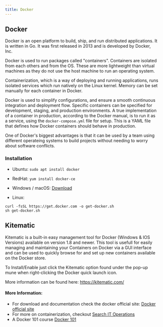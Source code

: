 ```yaml
---
title: Docker
---
```

## Docker

Docker is an open platform to build, ship, and run distributed applications. It is written in Go. It was first released in 2013 and is developed by Docker, Inc.

Docker is used to run packages called "containers". Containers are isolated from each others and from the OS. These are more lightweight than virtual machines as they do not use the host machine to run an operating system.

Containerization, which is a way of deploying and running applications, runs isolated services which run natively on the Linux kernel. Memory can be set manually for each container in Docker.

Docker is used to simplify configurations, and ensure a smooth continuous integration and deployment flow. Specific containers can be specified for development, staging, and production environments. A true implementation of a container in production, according to the Docker manual, is to run it as a service, using the  `docker-compose.yml` file for setup. This is a YAML file that defines how Docker containers should behave in production.

One of Docker's biggest advantages is that it can be used by a team using different operateing systems to build projects without needing to worry about software conflicts.

### Installation

* Ubuntu: `sudo apt install docker`

* RedHat: `yum install docker-ce`

* Windows / macOS: [Download](https://www.docker.com/get-started)

* Linux:

```
curl -fsSL https://get.docker.com -o get-docker.sh
sh get-docker.sh
```

## Kitematic

Kitematic is a built-in easy management tool for Docker (Windows & IOS Versions) available on version 1.8 and newer.
This tool is usefull for easily managing and maintaining your Containers on Docker via a GUI interface and can be used to quickly browse for and set up new containers available on the Docker store.

To Install/Enable just click the Kitematic option found under the pop-up mune when right-clicking the Docker quick launch icon.

More information can be found here: https://kitematic.com/

#### More Information:

* For download and documentation check the docker official site: [Docker official site](https://www.docker.com)
* For more on containerization, checkout [Search IT Operations](https://searchitoperations.techtarget.com/definition/application-containerization-app-containerization)
* A Docker 101 course [Docker 101](https://github.com/docker/labs/tree/master/beginner/)

